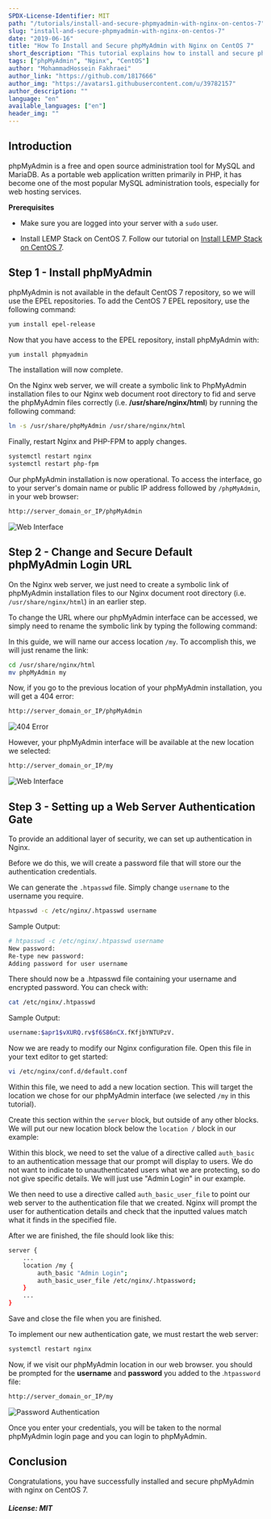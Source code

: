 ```yaml
---
SPDX-License-Identifier: MIT
path: "/tutorials/install-and-secure-phpmyadmin-with-nginx-on-centos-7"
slug: "install-and-secure-phpmyadmin-with-nginx-on-centos-7"
date: "2019-06-16"
title: "How To Install and Secure phpMyAdmin with Nginx on CentOS 7"
short_description: "This tutorial explains how to install and secure phpmyadmin with Nginx on CentOS 7"
tags: ["phpMyAdmin", "Nginx", "CentOS"]
author: "MohammadHossein Fakhraei"
author_link: "https://github.com/1817666"
author_img: "https://avatars1.githubusercontent.com/u/39782157"
author_description: ""
language: "en"
available_languages: ["en"]
header_img: ""
---
```


## Introduction

phpMyAdmin is a free and open source administration tool for MySQL and MariaDB. As a portable web application written primarily in PHP, it has become one of the most popular MySQL administration tools, especially for web hosting services. 

**Prerequisites**

- Make sure you are logged into your server with a `sudo` user.

- Install LEMP Stack on CentOS 7. Follow our tutorial on [Install LEMP Stack on CentOS 7](https://community.hetzner.com/tutorials/install-lemp-stack-on-centos-7).


## Step 1 - Install phpMyAdmin

phpMyAdmin is not available in the default CentOS 7 repository, so we will use the EPEL repositories. To add the CentOS 7 EPEL repository, use the following command:

```bash
yum install epel-release
```

Now that you have access to the EPEL repository, install phpMyAdmin with:

```bash
yum install phpmyadmin
```

The installation will now complete.

On the Nginx web server, we will create a symbolic link to PhpMyAdmin installation files to our Nginx web document root directory to fid and serve the phpMyAdmin files correctly (i.e. **/usr/share/nginx/html**) by running the following command:

```bash
ln -s /usr/share/phpMyAdmin /usr/share/nginx/html
```

Finally, restart Nginx and PHP-FPM to apply changes.

```bash
systemctl restart nginx
systemctl restart php-fpm
```

Our phpMyAdmin installation is now operational. To access the interface, go to your server's domain name or public IP address followed by `/phpMyAdmin`, in your web browser:

```bash
http://server_domain_or_IP/phpMyAdmin
```

![Web Interface](secure-phpmyadmin-1.png)

## Step 2 - Change and Secure Default phpMyAdmin Login URL

On the Nginx web server, we just need to create a symbolic link of phpMyAdmin installation files to our Nginx document root directory (i.e. `/usr/share/nginx/html`) in an earlier step.

To change the URL where our phpMyAdmin interface can be accessed, we simply need to rename the symbolic link by typing the following command:

In this guide, we will name our access location `/my`. To accomplish this, we will just rename the link:

```bash
cd /usr/share/nginx/html
mv phpMyAdmin my
```

Now, if you go to the previous location of your phpMyAdmin installation, you will get a 404 error:

```bash
http://server_domain_or_IP/phpMyAdmin
```

![404 Error](secure-phpmyadmin-2.png)

However, your phpMyAdmin interface will be available at the new location we selected:

```bash
http://server_domain_or_IP/my
```

![Web Interface](secure-phpmyadmin-1.png)

## Step 3 - Setting up a Web Server Authentication Gate

To provide an additional layer of security, we can set up authentication in Nginx.

Before we do this, we will create a password file that will store our the authentication credentials.

We can generate the `.htpasswd` file. Simply change `username` to the username you require. 

```bash
htpasswd -c /etc/nginx/.htpasswd username
```

Sample Output:

```bash
# htpasswd -c /etc/nginx/.htpasswd username
New password:
Re-type new password:
Adding password for user username
```

There should now be a .htpasswd file containing your username and encrypted password. You can check with:

```bash
cat /etc/nginx/.htpasswd
```

Sample Output:

```bash
username:$apr1$vXURQ.rv$f6S86nCX.fKfjbYNTUPzV.
```

Now we are ready to modify our Nginx configuration file. Open this file in your text editor to get started:

```bash
vi /etc/nginx/conf.d/default.conf
```

Within this file, we need to add a new location section. This will target the location we chose for our phpMyAdmin interface (we selected `/my` in this tutorial).

Create this section within the `server` block, but outside of any other blocks. We will put our new location block below the `location /` block in our example:

Within this block, we need to set the value of a directive called `auth_basic` to an authentication message that our prompt will display to users. We do not want to indicate to unauthenticated users what we are protecting, so do not give specific details. We will just use "Admin Login" in our example.

We then need to use a directive called `auth_basic_user_file` to point our web server to the authentication file that we created. Nginx will prompt the user for authentication details and check that the inputted values match what it finds in the specified file.

After we are finished, the file should look like this:

```bash
server {
    ...
    location /my {
        auth_basic "Admin Login";
        auth_basic_user_file /etc/nginx/.htpassword;
    }
    ...
}
```

Save and close the file when you are finished.

To implement our new authentication gate, we must restart the web server:

```bash
systemctl restart nginx
```

Now, if we visit our phpMyAdmin location in our web browser. you should be prompted for the **username** and **password** you added to the .`htpassword` file:

```bash
http://server_domain_or_IP/my
```

![Password Authentication](secure-phpmyadmin-3.png)

Once you enter your credentials, you will be taken to the normal phpMyAdmin login page and you can login to phpMyAdmin.

## Conclusion

Congratulations, you have successfully installed and secure phpMyAdmin with nginx on CentOS 7.

##### License: MIT

<!---

Contributors's Certificate of Origin

By making a contribution to this project, I certify that:

(a) The contribution was created in whole or in part by me and I have
    the right to submit it under the license indicated in the file; or

(b) The contribution is based upon previous work that, to the best of my
    knowledge, is covered under an appropriate license and I have the
    right under that license to submit that work with modifications,
    whether created in whole or in part by me, under the same license
    (unless I am permitted to submit under a different license), as
    indicated in the file; or

(c) The contribution was provided directly to me by some other person
    who certified (a), (b) or (c) and I have not modified it.

(d) I understand and agree that this project and the contribution are
    public and that a record of the contribution (including all personal
    information I submit with it, including my sign-off) is maintained
    indefinitely and may be redistributed consistent with this project
    or the license(s) involved.

Signed-off-by: [MohammadHossein Fakhraei eng.fakhraei@gmail.com]

-->
